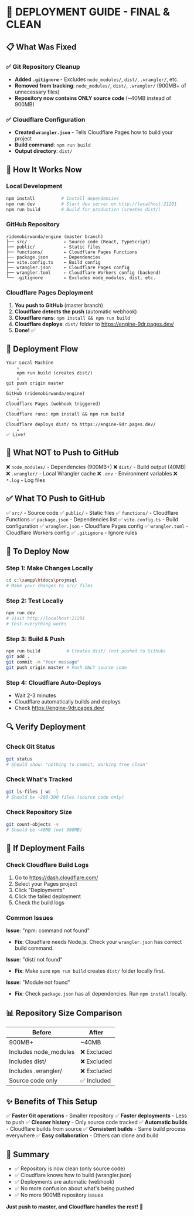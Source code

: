 # 🚀 DEPLOYMENT GUIDE - FINAL & CLEAN

## 📋 What Was Fixed

### ✅ Git Repository Cleanup
- **Added `.gitignore`** - Excludes `node_modules/`, `dist/`, `.wrangler/`, etc.
- **Removed from tracking**: `node_modules/`, `dist/`, `.wrangler/` (900MB+ of unnecessary files)
- **Repository now contains ONLY source code** (~40MB instead of 900MB)

### ✅ Cloudflare Configuration
- **Created `wrangler.json`** - Tells Cloudflare Pages how to build your project
- **Build command**: `npm run build`
- **Output directory**: `dist/`

## 🎯 How It Works Now

### Local Development
```bash
npm install          # Install dependencies
npm run dev          # Start dev server on http://localhost:21201
npm run build        # Build for production (creates dist/)
```

### GitHub Repository
```
ridemobirwanda/engine (master branch)
├── src/              ← Source code (React, TypeScript)
├── public/           ← Static files
├── functions/        ← Cloudflare Pages Functions
├── package.json      ← Dependencies
├── vite.config.ts    ← Build config
├── wrangler.json     ← Cloudflare Pages config
├── wrangler.toml     ← Cloudflare Workers config (backend)
└── .gitignore        ← Excludes node_modules, dist, etc.
```

### Cloudflare Pages Deployment
1. **You push to GitHub** (master branch)
2. **Cloudflare detects the push** (automatic webhook)
3. **Cloudflare runs**: `npm install && npm run build`
4. **Cloudflare deploys**: `dist/` folder to https://engine-9dr.pages.dev/
5. **Done!** ✅

## 🔄 Deployment Flow

```
Your Local Machine
    ↓
    npm run build (creates dist/)
    ↓
git push origin master
    ↓
GitHub (ridemobirwanda/engine)
    ↓
Cloudflare Pages (webhook triggered)
    ↓
Cloudflare runs: npm install && npm run build
    ↓
Cloudflare deploys dist/ to https://engine-9dr.pages.dev/
    ↓
✅ Live!
```

## 📝 What NOT to Push to GitHub

❌ `node_modules/` - Dependencies (900MB+)
❌ `dist/` - Build output (40MB)
❌ `.wrangler/` - Local Wrangler cache
❌ `.env` - Environment variables
❌ `*.log` - Log files

## ✅ What TO Push to GitHub

✅ `src/` - Source code
✅ `public/` - Static files
✅ `functions/` - Cloudflare Functions
✅ `package.json` - Dependencies list
✅ `vite.config.ts` - Build configuration
✅ `wrangler.json` - Cloudflare Pages config
✅ `wrangler.toml` - Cloudflare Workers config
✅ `.gitignore` - Ignore rules

## 🚀 To Deploy Now

### Step 1: Make Changes Locally
```bash
cd c:\xampp\htdocs\projmsql
# Make your changes to src/ files
```

### Step 2: Test Locally
```bash
npm run dev
# Visit http://localhost:21201
# Test everything works
```

### Step 3: Build & Push
```bash
npm run build          # Creates dist/ (not pushed to GitHub)
git add .
git commit -m "Your message"
git push origin master # Push ONLY source code
```

### Step 4: Cloudflare Auto-Deploys
- Wait 2-3 minutes
- Cloudflare automatically builds and deploys
- Check https://engine-9dr.pages.dev/

## 🔍 Verify Deployment

### Check Git Status
```bash
git status
# Should show: "nothing to commit, working tree clean"
```

### Check What's Tracked
```bash
git ls-files | wc -l
# Should be ~200-300 files (source code only)
```

### Check Repository Size
```bash
git count-objects -v
# Should be ~40MB (not 900MB)
```

## 🐛 If Deployment Fails

### Check Cloudflare Build Logs
1. Go to https://dash.cloudflare.com/
2. Select your Pages project
3. Click "Deployments"
4. Click the failed deployment
5. Check the build logs

### Common Issues

**Issue**: "npm: command not found"
- **Fix**: Cloudflare needs Node.js. Check your `wrangler.json` has correct build command.

**Issue**: "dist/ not found"
- **Fix**: Make sure `npm run build` creates `dist/` folder locally first.

**Issue**: "Module not found"
- **Fix**: Check `package.json` has all dependencies. Run `npm install` locally.

## 📊 Repository Size Comparison

| Before | After |
|--------|-------|
| 900MB+ | ~40MB |
| Includes node_modules | ❌ Excluded |
| Includes dist/ | ❌ Excluded |
| Includes .wrangler/ | ❌ Excluded |
| Source code only | ✅ Included |

## ✨ Benefits of This Setup

✅ **Faster Git operations** - Smaller repository
✅ **Faster deployments** - Less to push
✅ **Cleaner history** - Only source code tracked
✅ **Automatic builds** - Cloudflare builds from source
✅ **Consistent builds** - Same build process everywhere
✅ **Easy collaboration** - Others can clone and build

## 🎯 Summary

- ✅ Repository is now clean (only source code)
- ✅ Cloudflare knows how to build (wrangler.json)
- ✅ Deployments are automatic (webhook)
- ✅ No more confusion about what's being pushed
- ✅ No more 900MB repository issues

**Just push to master, and Cloudflare handles the rest!** 🚀

